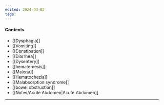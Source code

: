 ```yaml
---
edited: 2024-03-02
tags:
---
```


#### Contents
- [[Dysphagia]] 
- [[Vomiting]] 
- [[Constipation]]
- [[Diarrhea]] 
- [[Dysentery]] 
- [[hematemesis]]
- [[Malena]]
- [[Hematochezia]]
- [[Malabsorption syndrome]] 
- [[bowel obstruction]] 
- [[Notes/Acute Abdomen|Acute Abdomen]] 
---
